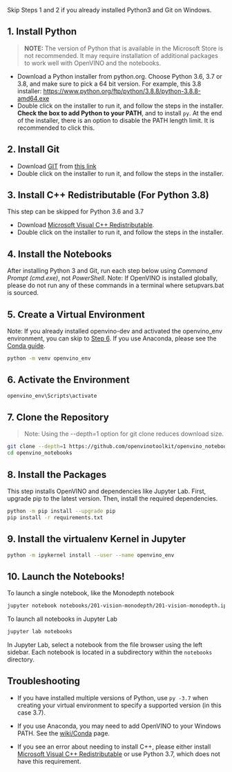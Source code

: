 Skip Steps 1 and 2 if you already installed Python3 and Git on Windows.

## 1. Install Python

> **NOTE:** The version of Python that is available in the Microsoft Store is not recommended. It may require installation of additional packages to work well with OpenVINO and the notebooks.

* Download a Python installer from python.org. Choose Python 3.6, 3.7 or 3.8, and make sure to pick a 64 bit version. For example, this 3.8 installer: 
https://www.python.org/ftp/python/3.8.8/python-3.8.8-amd64.exe
* Double click on the installer to run it, and follow the steps in the installer. **Check the box to add Python to your PATH**, and to install `py`. At the end of the installer, there is an option to disable the PATH length limit. It is recommended to click this.

## 2. Install Git 

* Download [GIT](https://git-scm.com/) from [this link](https://github.com/git-for-windows/git/releases/download/v2.35.1.windows.2/Git-2.35.1.2-64-bit.exe)
* Double click on the installer to run it, and follow the steps in the installer.

## 3. Install C++ Redistributable (For Python 3.8)

This step can be skipped for Python 3.6 and 3.7

* Download [Microsoft Visual C++ Redistributable](https://aka.ms/vs/16/release/vc_redist.x64.exe).
* Double click on the installer to run it, and follow the steps in the installer.

## 4. Install the Notebooks

After installing Python 3 and Git, run each step below using _Command Prompt (cmd.exe)_, not _PowerShell_. Note: If OpenVINO is installed globally, please do not run any of these commands in a terminal where setupvars.bat is sourced.

## 5. Create a Virtual Environment

Note: If you already installed openvino-dev and activated the openvino_env environment, you can skip to [Step 6](#6-clone-the-repository). If you use Anaconda, please see the [Conda guide](https://github.com/openvinotoolkit/openvino_notebooks/wiki/Conda).

```bash
python -m venv openvino_env
```

## 6. Activate the Environment

```bash
openvino_env\Scripts\activate
```

## 7. Clone the Repository

> Note: Using the --depth=1 option for git clone reduces download size.

```bash
git clone --depth=1 https://github.com/openvinotoolkit/openvino_notebooks.git
cd openvino_notebooks
```

## 8. Install the Packages

This step installs OpenVINO and dependencies like Jupyter Lab. First, upgrade pip to the latest version. Then, install the required dependencies.

```bash
python -m pip install --upgrade pip
pip install -r requirements.txt
```

## 9. Install the virtualenv Kernel in Jupyter

```bash
python -m ipykernel install --user --name openvino_env
```

## 10. Launch the Notebooks!

To launch a single notebook, like the Monodepth notebook

```bash
jupyter notebook notebooks/201-vision-monodepth/201-vision-monodepth.ipynb
```

To launch all notebooks in Jupyter Lab

```bash
jupyter lab notebooks
```

In Jupyter Lab, select a notebook from the file browser using the left sidebar. Each notebook is located in a subdirectory within the `notebooks` directory.

## Troubleshooting

* If you have installed multiple versions of Python, use `py -3.7` when creating your virtual environment to specify a supported version (in this case 3.7).

* If you use Anaconda, you may need to add OpenVINO to your Windows PATH. See the [wiki/Conda](https://github.com/openvinotoolkit/openvino_notebooks/wiki/Conda) page.

* If you see an error about needing to install C++, please either install [Microsoft Visual C++ Redistributable](https://visualstudio.microsoft.com/downloads/#microsoft-visual-c-redistributable-for-visual-studio-2019) or use Python 3.7, which does not have this requirement.